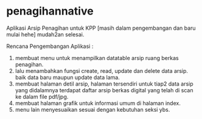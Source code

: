 # penagihannative
Aplikasi Arsip Penagihan untuk KPP [masih dalam pengembangan dan baru mulai hehe] mudah2an selesai.

Rencana Pengembangan Aplikasi : 
  1. membuat menu untuk menampilkan datatable arsip ruang berkas penagihan.
  2. lalu menambahkan fungsi create, read, update dan delete data arsip. baik data baru maupun update data lama.
  3. membuat halaman detil arsip, halaman tersendiri untuk tiap2 data arsip yang didalamnya terdapat daftar arsip berkas digital yang telah di scan ke dalam file pdf/jpg.
  4. membuat halaman grafik untuk informasi umum di halaman index.
  5. menu lain menyesuaikan sesuai dengan kebutuhan seksi ybs.

